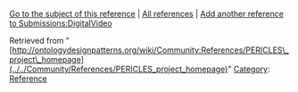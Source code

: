 [Go to the subject of this reference](../../Submissions/DigitalVideo "Submissions:DigitalVideo") | [All references](../../Community/References.1 "Community:References") | [Add another reference to Submissions:DigitalVideo](http://ontologydesignpatterns.org/wiki/Special:AddData/Reference?Reference[Subject]=Submissions:DigitalVideo&subject=Submissions:DigitalVideo)


Retrieved from "[http://ontologydesignpatterns.org/wiki/Community:References/PERICLES\_project\_homepage](../../Community/References/PERICLES_project_homepage)"
 [Category](http://ontologydesignpatterns.org/wiki/Special:Categories "Special:Categories"): [Reference](../../Category/Reference "Category:Reference")
